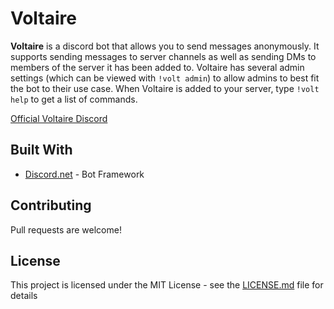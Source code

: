 # Voltaire

**Voltaire** is a discord bot that allows you to send messages anonymously. It supports sending messages to server channels as well as sending DMs to members of the server it has been added to. Voltaire has several admin settings (which can be viewed with `!volt admin`) to allow admins to best fit the bot to their use case. When Voltaire is added to your server, type `!volt help` to get a list of commands.

[Official Voltaire Discord](https://discord.gg/xyzMyJH)

## Built With

* [Discord.net](https://github.com/RogueException/Discord.Net) - Bot Framework

## Contributing

Pull requests are welcome!

## License

This project is licensed under the MIT License - see the [LICENSE.md](LICENSE.md) file for details

